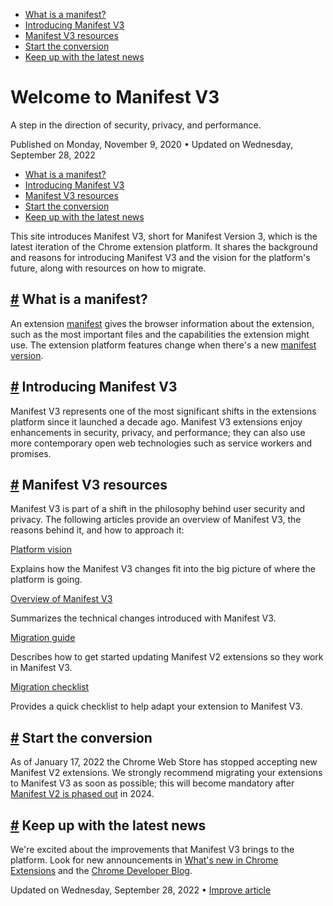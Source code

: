

*   [What is a manifest?](https://developer.chrome.com/docs/extensions/mv3/intro/#what-is-a-manifest)
*   [Introducing Manifest V3](https://developer.chrome.com/docs/extensions/mv3/intro/#introducing-manifest-v3)
*   [Manifest V3 resources](https://developer.chrome.com/docs/extensions/mv3/intro/#manifest-v3-resources)
*   [Start the conversion](https://developer.chrome.com/docs/extensions/mv3/intro/#start-the-conversion)
*   [Keep up with the latest news](https://developer.chrome.com/docs/extensions/mv3/intro/#keep-up-with-the-latest-news)

Welcome to Manifest V3
======================

A step in the direction of security, privacy, and performance.

Published on Monday, November 9, 2020 • Updated on Wednesday, September 28, 2022



*   [What is a manifest?](https://developer.chrome.com/docs/extensions/mv3/intro/#what-is-a-manifest)
*   [Introducing Manifest V3](https://developer.chrome.com/docs/extensions/mv3/intro/#introducing-manifest-v3)
*   [Manifest V3 resources](https://developer.chrome.com/docs/extensions/mv3/intro/#manifest-v3-resources)
*   [Start the conversion](https://developer.chrome.com/docs/extensions/mv3/intro/#start-the-conversion)
*   [Keep up with the latest news](https://developer.chrome.com/docs/extensions/mv3/intro/#keep-up-with-the-latest-news)

This site introduces Manifest V3, short for Manifest Version 3, which is the latest iteration of the Chrome extension platform. It shares the background and reasons for introducing Manifest V3 and the vision for the platform's future, along with resources on how to migrate.

[#](https://developer.chrome.com/docs/extensions/mv3/intro/#what-is-a-manifest) What is a manifest?
---------------------------------------------------------------------------------------------------

An extension [manifest](https://developer.chrome.com/docs/extensions/mv3/manifest/) gives the browser information about the extension, such as the most important files and the capabilities the extension might use. The extension platform features change when there's a new [manifest version](https://developer.chrome.com/docs/extensions/mv3/manifest/manifest_version/).

[#](https://developer.chrome.com/docs/extensions/mv3/intro/#introducing-manifest-v3) Introducing Manifest V3
------------------------------------------------------------------------------------------------------------

Manifest V3 represents one of the most significant shifts in the extensions platform since it launched a decade ago. Manifest V3 extensions enjoy enhancements in security, privacy, and performance; they can also use more contemporary open web technologies such as service workers and promises.

[#](https://developer.chrome.com/docs/extensions/mv3/intro/#manifest-v3-resources) Manifest V3 resources
--------------------------------------------------------------------------------------------------------

Manifest V3 is part of a shift in the philosophy behind user security and privacy. The following articles provide an overview of Manifest V3, the reasons behind it, and how to approach it:

[Platform vision](https://developer.chrome.com/docs/extensions/mv3/intro/platform-vision/)

Explains how the Manifest V3 changes fit into the big picture of where the platform is going.

[Overview of Manifest V3](https://developer.chrome.com/docs/extensions/mv3/intro/mv3-overview/)

Summarizes the technical changes introduced with Manifest V3.

[Migration guide](https://developer.chrome.com/docs/extensions/mv3/intro/mv3-migration/)

Describes how to get started updating Manifest V2 extensions so they work in Manifest V3.

[Migration checklist](https://developer.chrome.com/docs/extensions/mv3/mv3-migration-checklist/)

Provides a quick checklist to help adapt your extension to Manifest V3.

[#](https://developer.chrome.com/docs/extensions/mv3/intro/#start-the-conversion) Start the conversion
------------------------------------------------------------------------------------------------------

As of January 17, 2022 the Chrome Web Store has stopped accepting new Manifest V2 extensions. We strongly recommend migrating your extensions to Manifest V3 as soon as possible; this will become mandatory after [Manifest V2 is phased out](https://developer.chrome.com/docs/extensions/mv3/mv2-sunset/) in 2024.

[#](https://developer.chrome.com/docs/extensions/mv3/intro/#keep-up-with-the-latest-news) Keep up with the latest news
----------------------------------------------------------------------------------------------------------------------

We're excited about the improvements that Manifest V3 brings to the platform. Look for new announcements in [What's new in Chrome Extensions](https://developer.chrome.com/docs/extensions/whatsnew/) and the [Chrome Developer Blog](https://developer.chrome.com/tags/extensions/).

Updated on Wednesday, September 28, 2022 • [Improve article](https://github.com/GoogleChrome/developer.chrome.com/blob/main/site/en/docs/extensions/mv3/intro/index.md)

